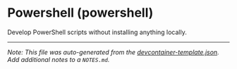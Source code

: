 
# Powershell (powershell)

Develop PowerShell scripts without installing anything locally.





---

_Note: This file was auto-generated from the [devcontainer-template.json](https://github.com/gvatsal60/Fork_templates/blob/main/src/powershell/devcontainer-template.json).  Add additional notes to a `NOTES.md`._

